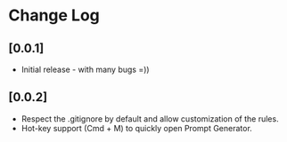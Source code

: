 # Change Log

## [0.0.1]

- Initial release - with many bugs =))

## [0.0.2]

- Respect the .gitignore by default and allow customization of the rules.
- Hot-key support (Cmd + M) to quickly open Prompt Generator.
